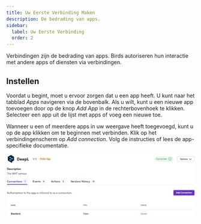```yaml
---
title: Uw Eerste Verbinding Maken
description: De bedrading van apps.
sidebar:
  label: Uw Eerste Verbinding
  order: 2
---
```


Verbindingen zijn de bedrading van apps. Birds autoriseren hun interactie met andere apps of diensten via verbindingen.

## Instellen

Voordat u begint, moet u ervoor zorgen dat u een app heeft. U kunt naar het tabblad _Apps_ navigeren via de bovenbalk. Als u wilt, kunt u een nieuwe app toevoegen door op de knop _Add App_ in de rechterbovenhoek te klikken. Selecteer een app uit de lijst met apps of voeg een nieuwe toe.

Wanneer u een of meerdere apps in uw weergave heeft toegevoegd, kunt u op de app klikken om te beginnen met verbinden. Klik op het verbindingenscherm op _Add connection_. Volg de instructies of lees de app-specifieke documentatie.

![connection](../../../../assets/docs/connection.png)